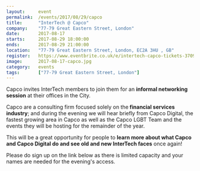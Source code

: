 ```yaml
---
layout: 	event
permalink:	/events/2017/08/29/capco
title:		"InterTech @ Capco"
company:	"77-79 Great Eastern Street, London"
date:		2017-08-17
starts:		2017-08-29 18:00:00
ends: 		2017-08-29 21:00:00
location:	"77-79 Great Eastern Street, London, EC2A 3HU , GB"
register:	https://www.eventbrite.co.uk/e/intertech-capco-tickets-37090259966
image: 		2017-08-17-capco.jpg
category:	events
tags:		["77-79 Great Eastern Street, London"]
---
```


Capco invites InterTech members to join them for an <b >informal networking session</b> at their offices in the City. 

Capco are a consulting firm focused solely on the<b> financial services industry</b>; and during the evening we will hear briefly from Capco Digital, the fastest growing area in Capco as well as the Capco LGBT Team and the events they will be hosting for the remainder of the year.

This will be a great opportunity for people to <b>learn more about what Capco and Capco Digital do and see old and new InterTech faces</b> once again!

Please do sign up on the link below as there is limited capacity and your names are needed for the evening's access.